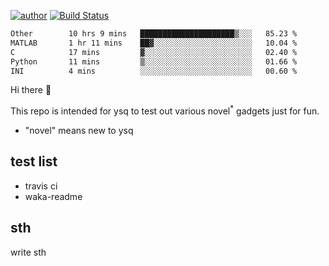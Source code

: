 [![author](https://img.shields.io/badge/author-ysq-green)](https://github.com/Yang-Shiqin)
[![Build Status](https://app.travis-ci.com/Yang-Shiqin/testall.svg?branch=main)](https://app.travis-ci.com/Yang-Shiqin/testall)

<!--START_SECTION:waka-->

```txt
Other        10 hrs 9 mins   █████████████████████▒░░░   85.23 %
MATLAB       1 hr 11 mins    ██▓░░░░░░░░░░░░░░░░░░░░░░   10.04 %
C            17 mins         ▓░░░░░░░░░░░░░░░░░░░░░░░░   02.40 %
Python       11 mins         ▒░░░░░░░░░░░░░░░░░░░░░░░░   01.66 %
INI          4 mins          ░░░░░░░░░░░░░░░░░░░░░░░░░   00.60 %
```

<!--END_SECTION:waka-->

Hi there 👋

This repo is intended for ysq to test out various novel<sup>*</sup> gadgets just for fun.

- "novel" means new to ysq

## test list
- travis ci
- waka-readme


## sth
write sth

